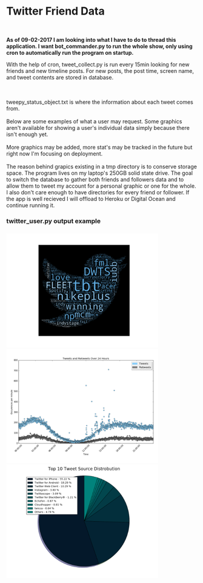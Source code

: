 <h1>Twitter Friend Data</h1>
<br>
<p><strong>As of 09-02-2017 I am looking into what I have to do to thread this application. I want bot_commander.py to run the whole show, only using cron to automatically run the program on startup.</strong>
<br>
<p>With the help of cron, tweet_collect.py is run every 15min looking for new friends and new timeline posts.
For new posts, the post time, screen name, and tweet contents are stored in database.</p>
<br><br>
tweepy_status_object.txt is where the information about each tweet comes from.
<br><br>
Below are some examples of what a user may request. Some graphics aren't available for showing a user's individual data simply because there isn't enough yet.
<br><br>
More graphics may be added, more stat's may be tracked in the future but right now I'm focusing on deployment.
<br><br>
The reason behind grapics existing in a tmp directory is to conserve storage space. The program lives on my laptop's 250GB solid state drive. The goal to switch the database to gather both friends and followers data and to allow them to tweet my account for a personal graphic or one for the whole. I also don't care enough to have directories for every friend or follower. If the app is well recieved I will offload to Heroku or Digital Ocean and continue running it.
</p>

<h3> twitter_user.py output example<h3>
<img src="https://github.com/nickbonne/twitter_friends_data/blob/master/output/tmp/f_hash_cloud.png" width=400>
<img src="https://github.com/nickbonne/twitter_friends_data/blob/master/output/tmp/f_rtvt_aio.png" width=400>
<img src="https://github.com/nickbonne/twitter_friends_data/blob/master/output/tmp/f_source_pie.png" width=400>
